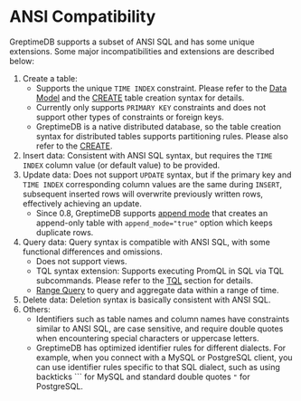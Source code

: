 # ANSI Compatibility

GreptimeDB supports a subset of ANSI SQL and has some unique extensions. Some major incompatibilities and extensions are described below:

1. Create a table:
   * Supports the unique `TIME INDEX` constraint. Please refer to the [Data Model](/user-guide/concepts/data-model) and the [CREATE](./create.md) table creation syntax for details.
   * Currently only supports `PRIMARY KEY` constraints and does not support other types of constraints or foreign keys.
   * GreptimeDB is a native distributed database, so the table creation syntax for distributed tables supports partitioning rules. Please also refer to the [CREATE](./create.md).
2. Insert data: Consistent with ANSI SQL syntax, but requires the `TIME INDEX` column value (or default value) to be provided.
3. Update data: Does not support `UPDATE` syntax, but if the primary key and `TIME INDEX` corresponding column values are the same during `INSERT`, subsequent inserted rows will overwrite previously written rows, effectively achieving an update.
   * Since 0.8, GreptimeDB supports [append mode](/reference/sql/create#create-an-append-only-table) that creates an append-only table with `append_mode="true"` option which keeps duplicate rows.
4. Query data: Query syntax is compatible with ANSI SQL, with some functional differences and omissions.
   * Does not support views.
   * TQL syntax extension: Supports executing PromQL in SQL via TQL subcommands. Please refer to the [TQL](./tql.md) section for details.
   * [Range Query](/reference/sql/range#range-query) to query and aggregate data within a range of time.
5. Delete data: Deletion syntax is basically consistent with ANSI SQL.
6. Others:
   * Identifiers such as table names and column names have constraints similar to ANSI SQL, are case sensitive, and require double quotes when encountering special characters or uppercase letters.
   * GreptimeDB has optimized identifier rules for different dialects. For example, when you connect with a MySQL or PostgreSQL client, you can use identifier rules specific to that SQL dialect, such as using backticks ``` for MySQL and standard double quotes `"` for PostgreSQL.
